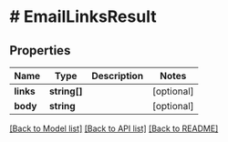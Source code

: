 # # EmailLinksResult

## Properties

Name | Type | Description | Notes
------------ | ------------- | ------------- | -------------
**links** | **string[]** |  | [optional] 
**body** | **string** |  | [optional] 

[[Back to Model list]](../../README#documentation-for-models) [[Back to API list]](../../README#documentation-for-api-endpoints) [[Back to README]](../../README)


